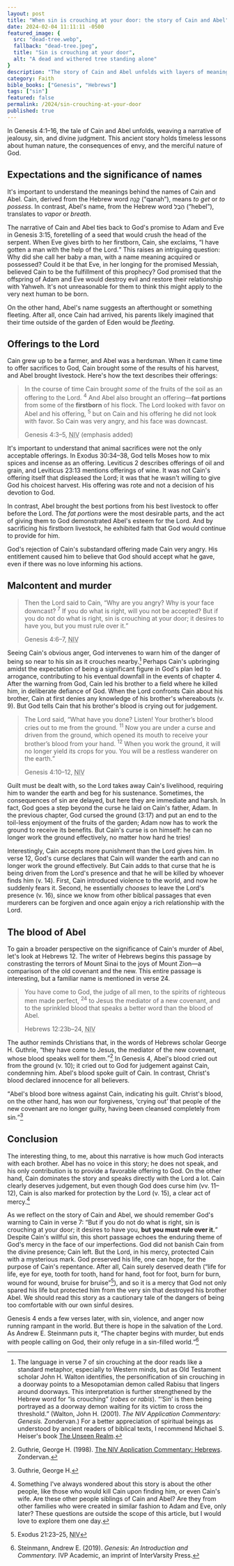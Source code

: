 ```yaml
---
layout: post
title: "When sin is crouching at your door: the story of Cain and Abel"
date: 2024-02-04 11:11:11 -0500
featured_image: {
  src: "dead-tree.webp",
  fallback: "dead-tree.jpeg",
  title: "Sin is crouching at your door",
  alt: "A dead and withered tree standing alone"
}
description: "The story of Cain and Abel unfolds with layers of meaning, delving into the significance of names, the consequences of choices, and the divine promise given to Adam and Eve."
category: Faith
bible_books: ["Genesis", "Hebrews"]
tags: ["sin"]
featured: false
permalink: /2024/sin-crouching-at-your-door
published: true
---
```


In Genesis 4:1&ndash;16, the tale of Cain and Abel unfolds, weaving a narrative of jealousy, sin, and divine judgment. This ancient story holds timeless lessons about human nature, the consequences of envy, and the merciful nature of God.

## Expectations and the significance of names

It's important to understand the meanings behind the names of Cain and Abel. Cain, derived from the Hebrew word קָנָה (&ldquo;qanah&rdquo;), means *to get* or *to possess*. In contrast, Abel's name, from the Hebrew word הֶבֶל (&ldquo;hebel&rdquo;), translates to *vapor* or *breath*.

The narrative of Cain and Abel ties back to God's promise to Adam and Eve in Genesis 3:15, foretelling of a seed that would crush the head of the serpent. When Eve gives birth to her firstborn, Cain, she exclaims, <q>I have gotten a man with the help of the Lord.</q> This raises an intriguing question: Why did she call her baby a man, with a name meaning acquired or possessed? Could it be that Eve, in her longing for the promised Messiah, believed Cain to be the fulfillment of this prophecy? God promised that the offspring of Adam and Eve would destroy evil and restore their relationship with Yahweh. It's not unreasonable for them to think this might apply to the very next human to be born.

On the other hand, Abel's name suggests an afterthought or something fleeting. After all, once Cain had arrived, his parents likely imagined that their time outside of the garden of Eden would be *fleeting*.

## Offerings to the Lord

Cain grew up to be a farmer, and Abel was a herdsman. When it came time to offer sacrifices to God, Cain brought some of the results of his harvest, and Abel brought livestock. Here's how the text describes their offerings:

> In the course of time Cain brought *some* of the fruits of the soil as an offering to the Lord. <sup>4</sup> And Abel also brought an offering&mdash;**fat portions** from some of the **firstborn** of his flock. The Lord looked with favor on Abel and his offering, <sup>5</sup> but on Cain and his offering he did not look with favor. So Cain was very angry, and his face was downcast.
>
> Genesis 4:3&ndash;5, <abbr title="New International Version">NIV</abbr> (emphasis added)

It's important to understand that animal sacrifices were not the only acceptable offerings. In Exodus 30:34&ndash;38, God tells Moses how to mix spices and incense as an offering. Leviticus 2 describes offerings of oil and grain, and Leviticus 23:13 mentions offerings of wine. It was not Cain's offering itself that displeased the Lord; it was that he wasn't willing to give God his choicest harvest. His offering was rote and not a decision of his devotion to God.

In contrast, Abel brought the best portions from his best livestock to offer before the Lord. The *fat portions* were the most desirable parts, and the act of giving them to God demonstrated Abel's esteem for the Lord. And by sacrificing his firstborn livestock, he exhibited faith that God would continue to provide for him.

God's rejection of Cain's substandard offering made Cain very angry. His entitlement caused him to believe that God should accept what he gave, even if there was no love informing his actions.

## Malcontent and murder

> Then the Lord said to Cain, <q>Why are you angry? Why is your face downcast? <sup>7</sup> If you do what is right, will you not be accepted? But if you do not do what is right, sin is crouching at your door; it desires to have you, but you must rule over it.</q>
>
> Genesis 4:6&ndash;7, <abbr title="New International Version">NIV</abbr>

Seeing Cain's obvious anger, God intervenes to warn him of the danger of being so near to his sin as it crouches nearby.[^1] Perhaps Cain's upbringing amidst the expectation of being a significant figure in God's plan led to arrogance, contributing to his eventual downfall in the events of chapter 4. After the warning from God, Cain led his brother to a field where he killed him, in deliberate defiance of God. When the Lord confronts Cain about his brother, Cain at first denies any knowledge of his brother's whereabouts (v. 9). But God tells Cain that his brother's blood is crying out for judgement.

> The Lord said, <q>What have you done? Listen! Your brother’s blood cries out to me from the ground. <sup>11</sup> Now you are under a curse and driven from the ground, which opened its mouth to receive your brother’s blood from your hand. <sup>12</sup> When you work the ground, it will no longer yield its crops for you. You will be a restless wanderer on the earth.</q>
>
> Genesis 4:10&ndash;12, <abbr title="New International Version">NIV</abbr>

Guilt must be dealt with, so the Lord takes away Cain's livelihood, requiring him to wander the earth and beg for his sustenance. Sometimes, the consequences of sin are delayed, but here they are immediate and harsh. In fact, God goes a step beyond the curse he laid on Cain's father, Adam. In the previous chapter, God cursed the ground (3:17) and put an end to the toil-less enjoyment of the fruits of the garden; Adam now has to work the ground to receive its benefits. But Cain's curse is on himself: he can no longer work the ground effectively, no matter how hard he tries!

Interestingly, Cain accepts more punishment than the Lord gives him. In verse 12, God's curse declares that Cain will wander the earth and can no longer work the ground effectively. But Cain adds to that curse that he is being driven from the Lord's presence and that he will be killed by whoever finds him (v. 14). First, Cain introduced violence to the world, and now he suddenly fears it. Second, he essentially *chooses* to leave the Lord's presence (v. 16), since we know from other biblical passages that even murderers can be forgiven and once again enjoy a rich relationship with the Lord.

## The blood of Abel

To gain a broader perspective on the significance of Cain's murder of Abel, let's look at Hebrews 12. The writer of Hebrews begins this passage by constrasting the terrors of Mount Sinai to the joys of Mount Zion&mdash;a comparison of the old covenant and the new. This entire passage is interesting, but a familiar name is mentioned in verse 24.

> You have come to God, the judge of all men, to the spirits of righteous men made perfect, <sup>24</sup> to Jesus the mediator of a new covenant, and to the sprinkled blood that speaks a better word than the blood of Abel.
>
> Hebrews 12:23b&ndash;24, <abbr title="New International Version">NIV</abbr>

The author reminds Christians that, in the words of Hebrews scholar George H. Guthrie, <q>they have come to Jesus, the mediator of the new covenant, whose blood speaks well for them.</q>[^2] In Genesis 4, Abel's blood cried out from the ground (v. 10); it cried out to God for judgement against Cain, condemning him. Abel's blood spoke guilt of Cain. In contrast, Christ's blood declared innocence for all believers.

<q>Abel's blood bore witness against Cain, indicating his guilt. Christ's blood, on the other hand, has won our forgiveness, <q>crying out</q> that people of the new covenant are no longer guilty, having been cleansed completely from sin.</q>[^3]

## Conclusion

The interesting thing, to me, about this narrative is how much God interacts with each brother. Abel has no voice in this story; he does not speak, and his only contribution is to provide a favorable offering to God. On the other hand, Cain dominates the story and speaks directly with the Lord a lot. Cain clearly deserves judgement, but even though God does curse him (vv. 11&ndash;12), Cain is also marked for protection by the Lord (v. 15), a clear act of mercy.[^4]

As we reflect on the story of Cain and Abel, we should remember God's warning to Cain in verse 7: <q>But if you do not do what is right, sin is crouching at your door; it desires to have you, **but you must rule over it.**</q> Despite Cain's willful sin, this short passage echoes the enduring theme of God's mercy in the face of our imperfections. God did not banish Cain from the divine presence; Cain left. But the Lord, in his mercy, protected Cain with a mysterious mark. God preserved his life, one can hope, for the purpose of Cain's repentance. After all, Cain surely deserved death (&ldquo;life for life, eye for eye, tooth for tooth, hand for hand, foot for foot, burn for burn, wound for wound, bruise for bruise&rdquo;[^5]), and so it is a mercy that God not only spared his life but protected him from the very sin that destroyed his brother Abel. We should read this story as a cautionary tale of the dangers of being too comfortable with our own sinful desires.

Genesis 4 ends a few verses later, with sin, violence, and anger now running rampant in the world. But there is hope in the salvation of the Lord. As Andrew E. Steinmann puts it, <q>The chapter begins with murder, but ends with people calling on God, their only refuge in a sin-filled world.</q>[^6]

[^1]: The language in verse 7 of sin crouching at the door reads like a standard metaphor, especially to Western minds, but as Old Testament scholar John H. Walton identifies, the personification of sin crouching in a doorway points to a Mesopotamian demon called Rabisu that lingers around doorways. This interpretation is further strengthened by the Hebrew word for “is crouching” (*robes* or *rabis*). <q><q>Sin</q> is then being portrayed as a doorway demon waiting for its victim to cross the threshold.</q> (Walton, John H. (2001). *The NIV Application Commentary: Genesis.* Zondervan.) For a better appreciation of spiritual beings as understood by ancient readers of biblical texts, I recommend Michael S. Heiser's book <a href="/book-reviews/unseen-realm" class="italic">The Unseen Realm</a>.
[^2]: Guthrie, George H. (1998). <a href="https://www.amazon.com/NIV-Application-Commentary-Hebrews-Hardcover/dp/0310493900/" class="italic">The NIV Application Commentary: Hebrews</a>. Zondervan.
[^3]: Guthrie, George H.
[^4]: Something I've always wondered about this story is about the other people, like those who would kill Cain upon finding him, or even Cain's wife. Are these other people siblings of Cain and Abel? Are they from other families who were created in similar fashion to Adam and Eve, only later? These questions are outside the scope of this article, but I would love to explore them one day.
[^5]: Exodus 21:23&ndash;25, <abbr title="New International Version">NIV</abbr>
[^6]: Steinmann, Andrew E. (2019). *Genesis: An Introduction and Commentary.* IVP Academic, an imprint of InterVarsity Press.